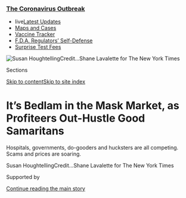<div id="app">

<div>

<div>

<div>

</div>

<div data-aria-hidden="false">

<div id="site-content" data-role="main">

<div>

<div class="css-1aor85t" style="opacity:0.000000001;z-index:-1;visibility:hidden">

<div class="css-1hqnpie">

<div class="css-epjblv">

<span class="css-17xtcya">[Technology](/section/technology)</span><span class="css-x15j1o">|</span><span class="css-fwqvlz">It’s
Bedlam in the Mask Market, as Profiteers Out-Hustle Good
Samaritans</span>

</div>

<div class="css-k008qs">

<div class="css-1iwv8en">

<span class="css-18z7m18"></span>

<div>

</div>

</div>

<span class="css-1n6z4y">https://nyti.ms/3dRqIGo</span>

<div class="css-1705lsu">

<div class="css-4xjgmj">

<div class="css-4skfbu" data-role="toolbar" data-aria-label="Social Media Share buttons, Save button, and Comments Panel with current comment count" data-testid="share-tools">

  - 
  - 
  - 
  - 
    
    <div class="css-6n7j50">
    
    </div>

  - 
  - 

</div>

</div>

</div>

</div>

</div>

</div>

<div class="css-11qgg8s">

<div class="css-l9svim">

### [<span class="css-pa1jbp"><span class="css-1rxm0ex">The Coronavirus</span><span class="css-1rxm0ex"> Outbreak</span></span>](https://www.nytimes3xbfgragh.onion/news-event/coronavirus?name=styln-coronavirus-markets&region=TOP_BANNER&block=storyline_menu_recirc&action=click&pgtype=Article&impression_id=7ea2d870-f4b9-11ea-a9ee-334f178d1f9e&variant=undefined)

  - <span class="css-1qkutce"><span class="css-12clwdu">live</span>[Latest
    Updates](https://www.nytimes3xbfgragh.onion/2020/09/11/world/covid-19-coronavirus.html?name=styln-coronavirus-markets&region=TOP_BANNER&block=storyline_menu_recirc&action=click&pgtype=Article&impression_id=7ea2d871-f4b9-11ea-a9ee-334f178d1f9e&variant=undefined)</span>
  - <span class="css-1qkutce">[Maps and
    Cases](https://www.nytimes3xbfgragh.onion/interactive/2020/us/coronavirus-us-cases.html?name=styln-coronavirus-markets&region=TOP_BANNER&block=storyline_menu_recirc&action=click&pgtype=Article&impression_id=7ea2ff80-f4b9-11ea-a9ee-334f178d1f9e&variant=undefined)</span>
  - <span class="css-1qkutce">[Vaccine
    Tracker](https://www.nytimes3xbfgragh.onion/interactive/2020/science/coronavirus-vaccine-tracker.html?name=styln-coronavirus-markets&region=TOP_BANNER&block=storyline_menu_recirc&action=click&pgtype=Article&impression_id=7ea2ff81-f4b9-11ea-a9ee-334f178d1f9e&variant=undefined)</span>
  - <span class="css-1qkutce">[F.D.A. Regulators’
    Self-Defense](https://www.nytimes3xbfgragh.onion/2020/09/10/us/politics/fda-coronavirus-vaccine.html?name=styln-coronavirus-markets&region=TOP_BANNER&block=storyline_menu_recirc&action=click&pgtype=Article&impression_id=7ea2ff82-f4b9-11ea-a9ee-334f178d1f9e&variant=undefined)</span>
  - <span class="css-1qkutce">[Surprise Test
    Fees](https://www.nytimes3xbfgragh.onion/2020/09/09/upshot/coronavirus-surprise-test-fees.html?name=styln-coronavirus-markets&region=TOP_BANNER&block=storyline_menu_recirc&action=click&pgtype=Article&impression_id=7ea2ff83-f4b9-11ea-a9ee-334f178d1f9e&variant=undefined)</span>

</div>

</div>

<div id="fullBleedHeaderContent">

<div class="css-n4ws9g">

![<span class="css-16f3y1r e13ogyst0" data-aria-hidden="true">Susan
Houghtelling</span><span class="css-cnj6d5 e1z0qqy90" itemprop="copyrightHolder"><span class="css-1ly73wi e1tej78p0">Credit...</span><span><span>Shane
Lavalette for The New York
Times</span></span></span>](https://static01.graylady3jvrrxbe.onion/images/2020/04/05/business/00virus-mask4/00virus-mask4-articleLarge.jpg?quality=75&auto=webp&disable=upscale)

</div>

<div class="css-3z92zw">

<div class="css-6cn7ki">

<div class="NYTAppHideMasthead css-1bcu9v6 e1suatyy0">

<div class="section css-1o1qe8k e1suatyy2">

<div class="css-cu5p7t er09x8g0">

<div class="css-6n7j50">

</div>

<span class="css-1dv1kvn">Sections</span>

[Skip to content](#site-content)[Skip to site
index](#site-index)

</div>

<div class="css-10698na e1huz5gh0">

</div>

</div>

</div>

<div class="css-1sojcmr ehdk2mb0">

# It’s Bedlam in the Mask Market, as Profiteers Out-Hustle Good Samaritans

</div>

Hospitals, governments, do-gooders and hucksters are all competing.
Scams and prices are soaring.

</div>

</div>

<div class="css-nwzfg5 e1gnum310">

<span class="css-1f9pvn2 technology">Susan
Houghtelling</span><span class="css-cnj6d5 e1z0qqy90" itemprop="copyrightHolder"><span class="css-1ly73wi e1tej78p0">Credit...</span><span><span>Shane
Lavalette for The New York Times</span></span></span>

</div>

<div id="sponsor-wrapper" class="css-1hyfx7x">

<div id="sponsor-slug" class="css-19vbshk">

Supported by

</div>

[Continue reading the main
story](#after-sponsor)

<div id="sponsor" class="ad sponsor-wrapper" style="text-align:center;height:100%;display:block">

</div>

<div id="after-sponsor">

</div>

</div>

<div class="css-1wx1auc e1gnum311">

<div class="css-18e8msd">

<div class="css-vp77d3 epjyd6m0">

<div class="css-hus3qt ey68jwv0" data-aria-hidden="true">

[![Jack
Nicas](https://static01.graylady3jvrrxbe.onion/images/2018/11/26/multimedia/author-jack-nicas/author-jack-nicas-thumbLarge.png
"Jack Nicas")](https://www.nytimes3xbfgragh.onion/by/jack-nicas)

</div>

<div class="css-1baulvz">

By [<span class="css-1baulvz last-byline" itemprop="name">Jack
Nicas</span>](https://www.nytimes3xbfgragh.onion/by/jack-nicas)

</div>

</div>

  - 
    
    <div class="css-ld3wwf e16638kd2">
    
    Published April 3, 2020Updated May 7,
    2020
    
    </div>

  - 
    
    <div class="css-4xjgmj">
    
    <div class="css-pvvomx" data-role="toolbar" data-aria-label="Social Media Share buttons, Save button, and Comments Panel with current comment count" data-testid="share-tools">
    
      - 
      - 
      - 
      - 
        
        <div class="css-6n7j50">
        
        </div>
    
      - 
      - 
    
    </div>
    
    </div>

</div>

<div class="css-tk9fsr">

[Leer en
español](https://www.nytimes3xbfgragh.onion/es/2020/04/06/espanol/ciencia-y-tecnologia/precio-mascarillas-n95-coronavirus.html "Read in Spanish")

</div>

</div>

</div>

<div class="section meteredContent css-1r7ky0e" name="articleBody" itemprop="articleBody">

<div class="css-1fanzo5 StoryBodyCompanionColumn">

<div class="css-53u6y8">

Last month, Susan Houghtelling, a hospital supply-chain manager in
upstate New York, was facing a shortfall of medical supplies when her
inbox suddenly flooded with offers.

There were advertisements for gallons of hand sanitizer, crates of
isolation gowns and, most crucially, pallets of [N95
masks](https://www.nytimes3xbfgragh.onion/2020/05/07/health/masks-banned-n95-coronavirus.html)
— perhaps the most sought-after product on the planet. All were for
prices that were multiples higher than what she normally paid.

“All of these people are coming out of the woodwork, and all of them
mysteriously now have access to an abundant supply,” said Ms.
Houghtelling, who works for three hospitals owned by Arnot Health, based
in Elmira. She forwarded dozens of messages to The New York Times from
brand-new vendors. One offered her boxes of 50 surgical masks for $70
each; she used to pay $2.28.

One solicitor in particular caught her attention: Blank Industries, a
company that offered N95 masks for nearly $5 each — and only if Ms.
Houghtelling ordered a million. She figured it was a scam.

</div>

</div>

<div class="css-1fanzo5 StoryBodyCompanionColumn">

<div class="css-53u6y8">

Blank Industries is a real company, but it’s an ice-melt manufacturer in
Hudson, Mass. In an interview, Andrew Blank, the founder, said he had
upended his business to sell masks after hearing from a former Chinese
supplier he had once hired to make a new kind of toothbrush. (Mr. Blank
had invented it.) After the coronavirus hit, the supplier turned his
dental-products plant into a mask factory. Mr. Blank told his 12
employees to stop selling rock salt and start selling masks.

Why was he charging $4.92 for each N95? “To be honest, I don’t even know
what an N95 normally sells for,” he said.

I told him. “50 cents?” he repeated. His supplier was charging him
$4.75. (His margin would cover shipping costs; he planned to take no
profit.)

The eruption in demand for dwindling amounts of masks has resulted in a
kind of global supply-chain bedlam. In the United States, the federal
government has decided against commandeering American factories to
create a new stream of masks. Instead, federal officials are competing
against states, hospitals and medical suppliers for the same pool of
masks, which come mostly from China.

Yet states and hospitals, whose typical suppliers are overwhelmed and
overextended, have little experience negotiating directly with the
Chinese supply chain. Thousands of middlemen — entrepreneurs, do-gooders
and profiteers — have rushed to fill the void.

</div>

</div>

<div class="css-1fanzo5 StoryBodyCompanionColumn">

<div class="css-53u6y8">

That frenzy has created a mess of confusion, according to interviews
with hospitals, factories and mask buyers. Production of masks is
soaring, but so are scams, logistical hurdles and, of course,
prices.

<div id="NYT_MAIN_CONTENT_1_REGION" class="css-9tf9ac">

<div>

<div id="styln-covid-updates-markets" class="section interactive-content interactive-size-medium css-1ftcdic">

<div class="css-17ih8de interactive-body">

<div id="styln-briefing-block">

<div class="briefing-block-header-section">

# [Latest Updates: The Coronavirus Outbreak and the Economy](https://www.nytimes3xbfgragh.onion/live/2020/09/11/business/stock-market-today-coronavirus?action=click&pgtype=Article&state=default&region=MAIN_CONTENT_1&context=storylines_live_updates)

</div>

<div class="briefing-block-lb-items">

<div class="briefing-block-update-time">

[9h
ago](https://www.nytimes3xbfgragh.onion/live/2020/09/11/business/stock-market-today-coronavirus?action=click&pgtype=Article&state=default&region=MAIN_CONTENT_1&context=storylines_live_updates#the-nyse-may-move-its-data-center-out-of-new-jersey-in-response-to-a-proposed-tax)

</div>

<div>

[The N.Y.S.E. may move its data center out of New Jersey in response to
a proposed
tax.](https://www.nytimes3xbfgragh.onion/live/2020/09/11/business/stock-market-today-coronavirus?action=click&pgtype=Article&state=default&region=MAIN_CONTENT_1&context=storylines_live_updates#the-nyse-may-move-its-data-center-out-of-new-jersey-in-response-to-a-proposed-tax)

</div>

<div class="briefing-block-update-time">

[12h
ago](https://www.nytimes3xbfgragh.onion/live/2020/09/11/business/stock-market-today-coronavirus?action=click&pgtype=Article&state=default&region=MAIN_CONTENT_1&context=storylines_live_updates#the-federal-budget-deficit-hit-3-trillion-as-of-august)

</div>

<div>

[The federal budget deficit hit $3 trillion as of
August.](https://www.nytimes3xbfgragh.onion/live/2020/09/11/business/stock-market-today-coronavirus?action=click&pgtype=Article&state=default&region=MAIN_CONTENT_1&context=storylines_live_updates#the-federal-budget-deficit-hit-3-trillion-as-of-august)

</div>

<div class="briefing-block-update-time">

[12h
ago](https://www.nytimes3xbfgragh.onion/live/2020/09/11/business/stock-market-today-coronavirus?action=click&pgtype=Article&state=default&region=MAIN_CONTENT_1&context=storylines_live_updates#warner-bros-pushes-the-release-of-wonder-woman-1984-to-christmas)

</div>

<div>

[Warner Bros. pushes the release of ‘Wonder Woman 1984’ to
Christmas.](https://www.nytimes3xbfgragh.onion/live/2020/09/11/business/stock-market-today-coronavirus?action=click&pgtype=Article&state=default&region=MAIN_CONTENT_1&context=storylines_live_updates#warner-bros-pushes-the-release-of-wonder-woman-1984-to-christmas)

</div>

</div>

<div class="briefing-block-footer">

<div class="briefing-block-footer-meta">

[See more
updates](https://www.nytimes3xbfgragh.onion/live/2020/09/11/business/stock-market-today-coronavirus?action=click&pgtype=Article&state=default&region=MAIN_CONTENT_1&context=storylines_live_updates)

</div>

<div class="briefing-block-briefinglinks">

<span>More live coverage:</span>
[Global](https://www.nytimes3xbfgragh.onion/2020/09/11/world/covid-19-coronavirus.html?action=click&pgtype=Article&state=default&region=MAIN_CONTENT_1&context=storylines_live_updates)

</div>

</div>

</div>

</div>

</div>

</div>

</div>

## ‘We’re getting bombarded’

</div>

</div>

<div class="css-79elbk" data-testid="photoviewer-wrapper">

<div class="css-z3e15g" data-testid="photoviewer-wrapper-hidden">

</div>

<div class="css-1a48zt4 ehw59r15" data-testid="photoviewer-children">

![<span class="css-16f3y1r e13ogyst0" data-aria-hidden="true">Arnot
Health in Elmira, N.Y., is facing soaring prices for a number of crucial
medical
supplies.</span><span class="css-cnj6d5 e1z0qqy90" itemprop="copyrightHolder"><span class="css-1ly73wi e1tej78p0">Credit...</span><span>Shane
Lavalette for The New York
Times</span></span>](https://static01.graylady3jvrrxbe.onion/images/2020/04/02/business/00virus-masks5/merlin_171201603_b7580d91-22b9-496c-a18c-7bbaedafa2d6-articleLarge.jpg?quality=75&auto=webp&disable=upscale)

</div>

</div>

<div class="css-1fanzo5 StoryBodyCompanionColumn">

<div class="css-53u6y8">

After the coronavirus outbreak began, China [imported two billion
masks](https://www.nytimes3xbfgragh.onion/2020/04/01/business/coronavirus-china-masks.html).
[France ordered a
billion](https://www.nytimes3xbfgragh.onion/reuters/2020/03/31/world/europe/31reuters-health-coronavirus-france-masks.html)
and vowed to become self-sufficient by year-end. The U.S. government has
done comparatively little to coordinate purchasing and ensure that
American governments and hospitals aren’t competing.

Last month, federal officials agreed to buy roughly 600 million N95
masks over the next 18 months. But many states and hospitals are
desperate for supplies right now, and the government has already nearly
exhausted the supply of protective gear in the national stockpile. On
Thursday, the White House said it had
[invoked](https://www.nytimes3xbfgragh.onion/2020/04/02/world/coronavirus-live-news-updates.html#link-711303f6)
the Defense Production Act, a 1950s law, to ensure the manufacturing
giant 3M sends a certain share of its masks to the United States.

Some of the entrepreneurs stepping up in the government’s stead have
succeeded. Operation Masks, a two-week-old nonprofit run by tech
executives, said it had just closed deals for one million N95s for New
York State and 200,000 for Hawaii, charging just over $3 for each mask,
not including shipping and other costs. On Thursday, Massachusetts
received 1.2 million N95 masks [via the New England Patriots team
plane](https://www.wsj.com/articles/a-million-n95-masks-are-coming-from-chinaon-board-the-new-england-patriots-plane-11585821600).

Still, several hospital executives said that while they appreciated the
surge of well-intentioned people, they were overwhelmed with new names
in their inboxes, all offering products they need for prices far higher
than what they typically pay.

“We’re getting bombarded,” said Ed Bonetti, head of supply chain for the
UMass Memorial hospital network in Worcester, Mass.

</div>

</div>

<div class="css-1fanzo5 StoryBodyCompanionColumn">

<div class="css-53u6y8">

The hospital is prepared to pay more for masks, but it does not want to
buy counterfeit gear. “You’re in this uncharted territory where you’re
struggling to just at least validate,” Mr. Bonetti said. “The last thing
we want to do is put product on a clinician that is not going to protect
them.”

## Medical-supply arbitrage

</div>

</div>

<div class="css-79elbk" data-testid="photoviewer-wrapper">

<div class="css-z3e15g" data-testid="photoviewer-wrapper-hidden">

</div>

<div class="css-1a48zt4 ehw59r15" data-testid="photoviewer-children">

<div class="css-1xdhyk6 erfvjey0">

<span class="css-1ly73wi e1tej78p0">Image</span>

<div class="css-zjzyr8">

<div data-testid="lazyimage-container" style="height:257.77777777777777px">

</div>

</div>

</div>

<span class="css-16f3y1r e13ogyst0" data-aria-hidden="true">Yaear
Weintroub, a 22-year-old student from Brooklyn, has turned from the
wholesale electronics business to medical
supplies.</span><span class="css-cnj6d5 e1z0qqy90" itemprop="copyrightHolder"><span class="css-1ly73wi e1tej78p0">Credit...</span><span>Chang
W. Lee/The New York Times</span></span>

</div>

</div>

<div class="css-1fanzo5 StoryBodyCompanionColumn">

<div class="css-53u6y8">

Not every new entrant to the market is a good Samaritan. Groups on
Facebook, WhatsApp and Telegram are teeming with posts hawking thousands
of masks at inflated prices.

Some are wholesalers who bought pallets of masks from China or in
liquidation sales and then marked them up. Many more are simply
middlemen who call themselves brokers. They scour the groups for masks
advertised for a relatively low price, and then repost the offer for a
few thousand dollars more. They don’t handle the masks or put up their
own money.

Yaear Weintroub is one of those brokers. A 22-year-old community college
student from Brooklyn, he typically sells wholesale electronics to
Amazon sellers. But the online forums he searches for deals became
flooded with listings for masks last month, so he now spends his days
trying to connect buyers and sellers for a bit of medical-supply
arbitrage.

In a recent interview, he said he was working with a partner to close a
deal for 280,000 surgical masks that would increase their price 20
percent and net the pair a roughly $40,000 profit. He said many of the
brokers sold to other brokers, each one marking up the price, until the
masks presumably make it to a nursing home or a hospital. He said he
would prefer to sell directly to hospitals.

“They’re just more serious,” he said. “So if I have the goods, I want a
serious buyer for them. And besides, it’s a morally good reason.”

</div>

</div>

<div class="css-1fanzo5 StoryBodyCompanionColumn">

<div class="css-53u6y8">

To these sellers, medical supplies are simply another hot product to
flip for a profit. Avraham Eisenberg, a New York wholesaler who is
trying to ship masks from China, compared the rush for masks to the fad
several years ago for fidget spinners.

The Justice Department said last month that it would investigate people
manipulating the medical-supply market. Five days later, federal
authorities [charged a Brooklyn
man](https://www.bloomberg.com/news/articles/2020-03-30/suspected-mask-profiteer-arrested-for-coughing-on-fbi-agents)
with lying about price gouging after he tried to sell 1,000 masks and
other supplies to a doctor for $12,000. (He also was charged with
assault after he claimed he had the coronavirus and coughed on F.B.I.
agents.) Federal officials are now distributing [the more than half a
million
supplies](https://www.hhs.gov/about/news/2020/04/02/doj-and-hhs-partner-to-distribute-more-than-half-a-million-medical-supplies-confiscated-from-price-gougers.html)
they confiscated from him.

## Global demand and stacks of cash

In China, the competition is intense. A small number of Chinese
factories are certified by the Food and Drug Administration to make N95
masks, and “those are the diamonds right now,” said Lily Liu, a Chinese
hospital executive turned Silicon Valley entrepreneur who now helps run
Operation Masks.

“What’s happening at those factories is France shows up in the morning,
and then they get Germany at breakfast, and then Italy after lunch, and
then the U.S. in the afternoon,” she said. “In between they get
distributors showing up at their doorstep with stacks of cash.”

That demand has fueled the spike in prices. While some factory owners
are probably making handsome margins, much of the price increase is
likely spread across the supply chain, from the firms that ship and
inspect the masks to those that make the masks’ fabric and the machines
that assemble them.

Take Zhou Hua, the owner of a factory in Xuancheng, China, that months
ago made children’s clothing. In February, as the coronavirus swept
across his country, he rushed to buy mask machines and spent roughly
$500,000 transforming his plant. Now his staff has nearly doubled to 75
employees, and they make 1.6 million masks a day.

He said his margins were modest, and blamed higher material costs for
much of the price increases. Most masks use melt-blown fabric to stop
tiny particles. Mr. Zhou said the price of that material had risen 90
percent to about $53 a ton. He added that the price for machines that
weld straps to the masks had tripled, to roughly $2,100.

</div>

</div>

<div class="css-1fanzo5 StoryBodyCompanionColumn">

<div class="css-53u6y8">

## From pool noodles to masks

</div>

</div>

<div class="css-79elbk" data-testid="photoviewer-wrapper">

<div class="css-z3e15g" data-testid="photoviewer-wrapper-hidden">

</div>

<div class="css-1a48zt4 ehw59r15" data-testid="photoviewer-children">

<div class="css-1xdhyk6 erfvjey0">

<span class="css-1ly73wi e1tej78p0">Image</span>

<div class="css-zjzyr8">

<div data-testid="lazyimage-container" style="height:580px">

</div>

</div>

</div>

<span class="css-16f3y1r e13ogyst0" data-aria-hidden="true">Dan
Schonfeld, who usually sells pool noodles, tried to secure 100,000 masks
from China, at cost, for
hospitals.</span><span class="css-cnj6d5 e1z0qqy90" itemprop="copyrightHolder"><span class="css-1ly73wi e1tej78p0">Credit...</span><span>Joe
Carrotta for The New York Times</span></span>

</div>

</div>

<div class="css-1fanzo5 StoryBodyCompanionColumn">

<div class="css-53u6y8">

The people jumping into the mask market come from across the spectrum.
Dan Schonfeld, for instance, sells pool noodles. He’s pretty good at it,
too. He found a reliable supplier in China, slapped sports teams’ logos
on them and built a steady business through PoolPartsToGo.com.

When the coronavirus spread last month to his home state, New York, Mr.
Schonfeld thought he could use his connections in China to get masks to
American doctors. He dropped his pool-supply business and began pursuing
masks, vowing not to earn a cent.

“The fast-forward button was pressed at that moment, and it really
hasn’t stopped,” Mr. Schonfeld, 40, said. “I don’t think I slept for
four nights straight.”

He worked his iPhone around the clock, calling American hospitals by day
and Chinese contacts by night. The hospitals were all interested, but
reliable masks were in short supply.

Then, just before midnight on March 19, his pool-noodle supplier in
Ningbo, China, Jensen Jiang, emailed with news. He had secured a deal
with a nearby factory for 100,000 N95 masks at $2.70 each. But competing
orders were coming in, he said, so Mr. Schonfeld had to decide quickly.

“Tomorrow is too late,” Mr. Jiang wrote. Mr. Schonfeld told him to place
the $35,000 deposit.

The next day, Mr. Schonfeld excitedly called the hospitals. But
executives who had expressed such desperation for masks were suddenly
wary of turning over $270,000 to a man who was selling pool parts just
days before. One replied “We just don’t know you,” Mr. Schonfeld said.
“It turned into me needing help.”

</div>

</div>

<div class="css-1fanzo5 StoryBodyCompanionColumn">

<div class="css-53u6y8">

Eventually, his lawyers found a new buyer: a network of nonprofits that
care for 35,000 New Yorkers with intellectual disabilities. They wired
the money, and Mr. Schonfeld booked a cargo flight.

Then he awoke to more bad news. “I am afraid that I made big trouble to
you,” Mr. Jiang said in a March 26 email. “All the masks were taken by
government.” The email included a photo of a closure notice on the
factory’s doors, dated 11 days earlier. Mr. Schonfeld didn’t know what
to
believe.

<div class="css-79elbk" data-testid="photoviewer-wrapper">

<div class="css-z3e15g" data-testid="photoviewer-wrapper-hidden">

</div>

<div class="css-1a48zt4 ehw59r15" data-testid="photoviewer-children">

<div class="css-zgakxe erfvjey0">

<span class="css-1ly73wi e1tej78p0">Image</span>

<div class="css-zjzyr8">

<div data-testid="lazyimage-container" style="height:515.5555555555555px">

</div>

</div>

</div>

<span class="css-16f3y1r e13ogyst0" data-aria-hidden="true">Mr.
Schonfeld received this photo from his Chinese supplier. He doesn’t know
if it’s authentic. It reads: “Dear visitors: Upon receiving a notice
from the government department that supervises our work, we will suspend
face masks delivery. We will inform when we would resume. Apologize for
any inconvenience.”</span>

</div>

</div>

As Mr. Jiang negotiated a refund, which still hasn’t arrived, they
decided to find and ship a different mask: the so-called KN95, China’s
effective version of the N95. Mr. Schonfeld ordered 150,000 from a new
factory and booked a freight plane for April 3.

But then there was another catch: The F.D.A.’s guidelines for medical
use of KN95 masks in the United States were murky, and Mr. Schonfeld’s
lawyers warned that officials could seize them. (On April 2, the agency
[said](https://www.buzzfeednews.com/article/kenbensinger/the-fda-now-says-it-will-allow-imports-of-kn95-masks-an)
it would not block imports of the masks.)

“Every day I wake up, there’s a new hurdle,” he said. “I just never
thought it would be this hard to help.”

Whatever happens to the shipment, it will end his fling with medical
supplies, he said.

A day later, he mentioned he was looking into ventilator suppliers. “I
told my wife, ‘All right, I’m done,’” he said. “But if I see on the news
that they’re begging for ventilators, and I see that there’s just
inaction, I don’t see how I can just sit back.”

Cao Li and Sheera Frenkel contributed reporting.

</div>

</div>

<div>

</div>

</div>

<div>

</div>

<div>

</div>

<div>

</div>

<div>

<div id="bottom-wrapper" class="css-1ede5it">

<div id="bottom-slug" class="css-l9onyx">

Advertisement

</div>

[Continue reading the main
story](#after-bottom)

<div id="bottom" class="ad bottom-wrapper" style="text-align:center;height:100%;display:block;min-height:90px">

</div>

<div id="after-bottom">

</div>

</div>

</div>

</div>

</div>

## Site Index

<div>

</div>

## Site Information Navigation

  - [© <span>2020</span> <span>The New York Times
    Company</span>](https://help.nytimes3xbfgragh.onion/hc/en-us/articles/115014792127-Copyright-notice)

<!-- end list -->

  - [NYTCo](https://www.nytco.com/)
  - [Contact
    Us](https://help.nytimes3xbfgragh.onion/hc/en-us/articles/115015385887-Contact-Us)
  - [Work with us](https://www.nytco.com/careers/)
  - [Advertise](https://nytmediakit.com/)
  - [T Brand Studio](http://www.tbrandstudio.com/)
  - [Your Ad
    Choices](https://www.nytimes3xbfgragh.onion/privacy/cookie-policy#how-do-i-manage-trackers)
  - [Privacy](https://www.nytimes3xbfgragh.onion/privacy)
  - [Terms of
    Service](https://help.nytimes3xbfgragh.onion/hc/en-us/articles/115014893428-Terms-of-service)
  - [Terms of
    Sale](https://help.nytimes3xbfgragh.onion/hc/en-us/articles/115014893968-Terms-of-sale)
  - [Site
    Map](https://spiderbites.nytimes3xbfgragh.onion)
  - [Help](https://help.nytimes3xbfgragh.onion/hc/en-us)
  - [Subscriptions](https://www.nytimes3xbfgragh.onion/subscription?campaignId=37WXW)

</div>

</div>

</div>

</div>

